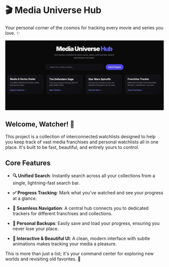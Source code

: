 # 🎬 Media Universe Hub

Your personal corner of the cosmos for tracking every movie and series you love. ✨

<p align="center">
  <img src="images/mian_page.png" alt="Media Universe Hub Main Page" width="700"/>
</p>

## Welcome, Watcher! 👋

This project is a collection of interconnected watchlists designed to help you keep track of vast media franchises and personal watchlists all in one place. It's built to be fast, beautiful, and entirely yours to control.

## Core Features

* **🔍 Unified Search**: Instantly search across all your collections from a single, lightning-fast search bar.

* **✅ Progress Tracking**: Mark what you've watched and see your progress at a glance.

* **🧭 Seamless Navigation**: A central hub connects you to dedicated trackers for different franchises and collections.

* **💾 Personal Backups**: Easily save and load your progress, ensuring you never lose your place.

* **🎨 Interactive & Beautiful UI**: A clean, modern interface with subtle animations makes tracking your media a pleasure.

This is more than just a list; it's your command center for exploring new worlds and revisiting old favorites. 🚀
